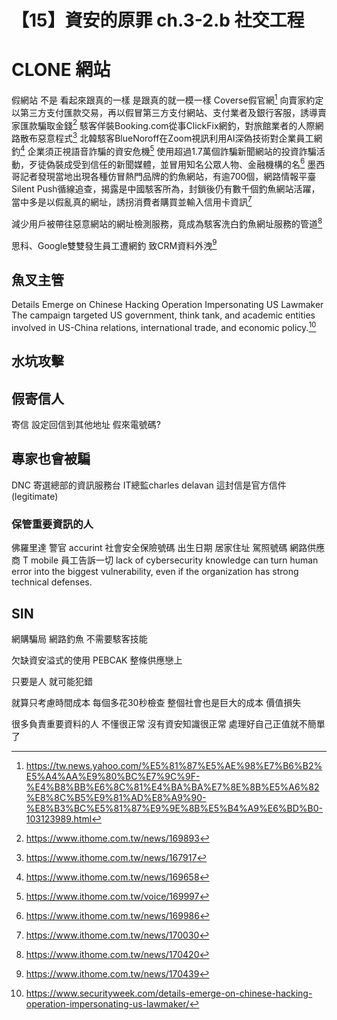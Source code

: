 # 【15】資安的原罪 ch.3-2.b 社交工程

# CLONE 網站
假網站 不是 看起來跟真的一樣 是跟真的就一模一樣
Coverse假官網[^1]
向賣家約定以第三方支付匯款交易，再以假冒第三方支付網站、支付業者及銀行客服，誘導賣家匯款騙取金錢[^9]
駭客佯裝Booking.com從事ClickFix網釣，對旅館業者的人際網路散布惡意程式[^2]
北韓駭客BlueNoroff在Zoom視訊利用AI深偽技術對企業員工網釣[^3]
企業須正視語音詐騙的資安危機[^4]
使用超過1.7萬個詐騙新聞網站的投資詐騙活動，歹徒偽裝成受到信任的新聞媒體，並冒用知名公眾人物、金融機構的名[^7]
墨西哥記者發現當地出現各種仿冒熱門品牌的釣魚網站，有逾700個，網路情報平臺Silent Push循線追查，揭露是中國駭客所為，封鎖後仍有數千個釣魚網站活躍，當中多是以假亂真的網址，誘拐消費者購買並輸入信用卡資訊[^8]

減少用戶被帶往惡意網站的網址檢測服務，竟成為駭客洗白釣魚網址服務的管道[^6]

思科、Google雙雙發生員工遭網釣 致CRM資料外洩[^5]
## 魚叉主管
Details Emerge on Chinese Hacking Operation Impersonating US Lawmaker
The campaign targeted US government, think tank, and academic entities involved in US-China relations, international trade, and economic policy.[^10]

## 水坑攻擊

## 假寄信人
寄信 設定回信到其他地址
假來電號碼?

## 專家也會被騙
DNC 寄選總部的資訊服務台 IT總監charles delavan 這封信是官方信件(legitimate)

### 保管重要資訊的人
佛羅里達 警官 accurint 社會安全保險號碼 出生日期 居家住址 駕照號碼
網路供應商 T mobile 員工告訴一切
lack of cybersecurity knowledge can turn human error into the biggest vulnerability, even if the organization has strong technical defenses.

## SIN
網購騙局 網路釣魚 不需要駭客技能

欠缺資安溢式的使用
PEBCAK
整條供應戀上

只要是人 就可能犯錯

就算只考慮時間成本 每個多花30秒檢查
整個社會也是巨大的成本 價值損失

很多負責重要資料的人 不懂很正常 沒有資安知識很正常 處理好自己正值就不簡單了


[^1]: https://tw.news.yahoo.com/%E5%81%87%E5%AE%98%E7%B6%B2%E5%A4%AA%E9%80%BC%E7%9C%9F-%E4%B8%BB%E6%8C%81%E4%BA%BA%E7%8E%8B%E5%A6%82%E8%8C%B5%E9%81%AD%E8%A9%90-%E8%B3%BC%E5%81%87%E9%9E%8B%E5%B4%A9%E6%BD%B0-103123989.html
[^2]: https://www.ithome.com.tw/news/167917
[^3]: https://www.ithome.com.tw/news/169658
[^4]: https://www.ithome.com.tw/voice/169997
[^5]: https://www.ithome.com.tw/news/170439
[^6]: https://www.ithome.com.tw/news/170420
[^7]: https://www.ithome.com.tw/news/169986
[^8]: https://www.ithome.com.tw/news/170030
[^9]: https://www.ithome.com.tw/news/169893
[^10]: https://www.securityweek.com/details-emerge-on-chinese-hacking-operation-impersonating-us-lawmaker/